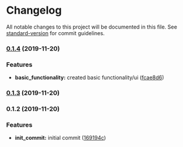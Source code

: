# Changelog

All notable changes to this project will be documented in this file. See [standard-version](https://github.com/conventional-changelog/standard-version) for commit guidelines.

### [0.1.4](https://github.com/darylwalsh/react-next-amplify-graphql/compare/v0.1.3...v0.1.4) (2019-11-20)


### Features

* **basic_functionality:** created basic functionality/ui ([fcae8d6](https://github.com/darylwalsh/react-next-amplify-graphql/commit/fcae8d69d211f62d91bf8549b834f4c8052c063d))

### [0.1.3](https://github.com/darylwalsh/react-next-amplify-graphql/compare/v0.1.2...v0.1.3) (2019-11-20)

### 0.1.2 (2019-11-20)


### Features

* **init_commit:** initial commit ([169194c](https://github.com/darylwalsh/react-next-amplify-graphql/commit/169194cec64cd4b18b8fbdf2cdc38133f5995ff0))
